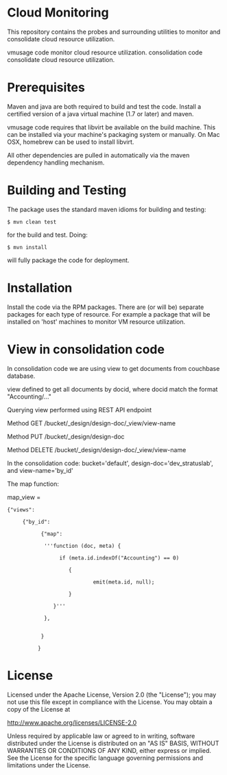 
Cloud Monitoring
================

This repository contains the probes and surrounding utilities to
monitor and consolidate cloud resource utilization.

vmusage code monitor cloud resource utilization.
consolidation code consolidate cloud resource utilization.

Prerequisites
=============

Maven and java are both required to build and test the code.  Install
a certified version of a java virtual machine (1.7 or later) and
maven.

vmusage code requires that libvirt be available on the build machine.
This can be installed via your machine's packaging system or
manually.  On Mac OSX, homebrew can be used to install libvirt.

All other dependencies are pulled in automatically via the maven
dependency handling mechanism.


Building and Testing
====================

The package uses the standard maven idioms for building and testing:

```
$ mvn clean test
```

for the build and test.  Doing:

```
$ mvn install
```

will fully package the code for deployment.


Installation
============

Install the code via the RPM packages.  There are (or will be)
separate packages for each type of resource.  For example a package
that will be installed on 'host' machines to monitor VM resource
utilization.


View in consolidation code
==========================
In consolidation code we are using view to get documents from couchbase database.

view defined to get all documents by docid, where docid match the format "Accounting/..."

Querying view performed using REST API endpoint

Method  GET /bucket/_design/design-doc/_view/view-name

Method  PUT /bucket/_design/design-doc

Method  DELETE /bucket/_design/design-doc/_view/view-name

In the consolidation code: bucket='default', design-doc='dev_stratuslab', and view-name='by_id'

The map function:



map_view =

	{"views":

	     {"by_id":

               {"map":

                '''function (doc, meta) {

                     if (meta.id.indexOf("Accounting") == 0)

                        {

                                emit(meta.id, null);

                        }

                   }'''

                },


               }

              }



License
=======

Licensed under the Apache License, Version 2.0 (the "License"); you
may not use this file except in compliance with the License.  You may
obtain a copy of the License at

http://www.apache.org/licenses/LICENSE-2.0

Unless required by applicable law or agreed to in writing, software
distributed under the License is distributed on an "AS IS" BASIS,
WITHOUT WARRANTIES OR CONDITIONS OF ANY KIND, either express or
implied.  See the License for the specific language governing
permissions and limitations under the License.
